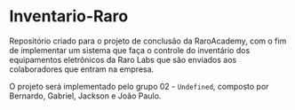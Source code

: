 # Inventario-Raro
Repositório criado para o projeto de conclusão da RaroAcademy, com o fim de implementar um sistema que faça o controle do inventário dos equipamentos eletrônicos da Raro Labs que são enviados aos colaboradores que entram na empresa.

O projeto será implementado pelo grupo 02 - `Undefined`, composto por Bernardo, Gabriel, Jackson e João Paulo.
